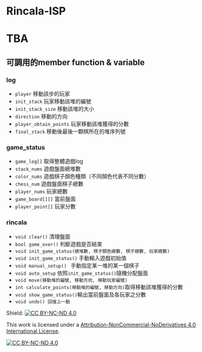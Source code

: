 # Rincala-ISP
# TBA

## 可調用的member function & variable
### log
* `player` 移動該步的玩家
* `init_stack` 玩家移動該堆的編號
* `init_stack_size` 移動該堆的大小
* `direction` 移動的方向
* `player_obtain_points` 玩家移動該堆獲得的分數
* `final_stack` 移動後最後一顆棋所在的堆序列號
### game_status
* `game_log[]` 取得整體遊戲log
* `stack_nums` 遊戲盤面總堆數
* `color_nums` 遊戲棋子顏色種類（不同顏色代表不同分數）
* `chess_num` 遊戲盤面棋子總數
* `player_nums` 玩家總數
* `game_board[][]` 當前盤面
* `player_point[]` 玩家分數
### rincala
* `void clear()` 清理盤面
* `bool game_over()` 判斷遊戲是否結束
* `void init_game_status(總堆數, 棋子顏色總數, 棋子總數, 玩家總數)`
* `void init_game_status()` 手動輸入遊戲初始值
* `void manual_setup() ` 手動指定某一堆的某一個棋子
* `void auto_setup` 依照`init_game_status()`隨機分配盤面
* `void move(移動堆的編號, 移動方向, 移動玩家編號)`
* `int calculate_points(移動堆的編號, 移動方向)`取得移動該堆獲得的分數
* `void show_game_status()`輸出當前盤面及各玩家之分數
* `void undo() 回復上一動`

Shield: [![CC BY-NC-ND 4.0][cc-by-nc-nd-shield]][cc-by-nc-nd]

This work is licensed under a
[Attribution-NonCommercial-NoDerivatives 4.0 International License][cc-by-nc-nd].

[![CC BY-NC-ND 4.0][cc-by-nc-nd-image]][cc-by-nc-nd]

[cc-by-nc-nd]: https://creativecommons.org/licenses/by-nc-nd/4.0/
[cc-by-nc-nd-image]: https://licensebuttons.net/l/by-nc-nd/4.0/88x31.png
[cc-by-nc-nd-shield]: https://img.shields.io/badge/License-CC%20BY--NC--ND%204.0-lightgrey.svg
